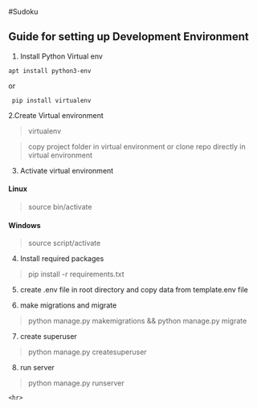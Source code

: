 #Sudoku


## Guide for setting up Development Environment

 1.  Install Python Virtual env

    apt install python3-env
   or 
  

     pip install virtualenv

2.Create  Virtual environment

> virtualenv <name>

>copy project folder in virtual environment or clone repo directly in virtual environment
 
3. Activate virtual environment
 #### Linux
>  source bin/activate
     
 #### Windows
> source script/activate

4. Install required packages
  
  >  pip install -r requirements.txt

5. create .env file in root directory and copy data from template.env file

6. make migrations and migrate
 > python manage.py makemigrations && python manage.py migrate

7. create superuser
> python manage.py createsuperuser

8. run server
> python manage.py runserver
```
<hr>













